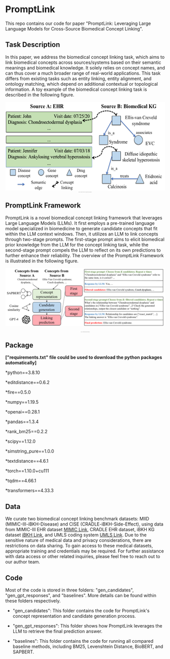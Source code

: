# PromptLink
This repo contains our code for paper "PromptLink: Leveraging Large Language Models for Cross-Source Biomedical Concept Linking".

## Task Description
In this paper, we address the biomedical concept linking task, which aims to link biomedical concepts across sources/systems based on their semantic meanings and biomedical knowledge. It solely relies on concept names, and can thus cover a much broader range of real-world applications. This task differs from existing tasks such as entity linking, entity alignment, and ontology matching, which depend on additional contextual or topological information. A toy example of the biomedical concept linking task is described in the following figure.

<div align="center">
    <img src="docs/figure1.png" alt="toy-example" width="570" height="280">
    <p style="font-size:1px">Figure 1: A toy example. Left: concepts in the EHR. Right: concepts in the biomedical KG.</p>
</div>

## PromptLink Framework
PromptLink is a novel biomedical concept linking framework that leverages Large Language Models (LLMs). It first employs a pre-trained language model specialized in biomedicine to generate candidate concepts that fit within the LLM context windows. Then, it utilizes an LLM to link concepts through two-stage prompts. The first-stage prompt aims to elicit biomedical prior knowledge from the LLM for the concept linking task, while the second-stage prompt compels the LLM to reflect on its own predictions to further enhance their reliability. The overview of the PromptLink Framework is illustrated in the following figure.

![model-framework](docs/figure2.png)
<div align="center">
    <p style="font-size:1px">Figure 2: Overview of our proposed PromptLink framework. </p>
</div>

## Package 
**["requirements.txt" file could be used to download the python packages automatically]**

*python==3.8.10

*editdistance==0.6.2

*fire==0.5.0

*numpy==1.19.5

*openai==0.28.1

*pandas==1.3.4

*rank_bm25==0.2.2

*scipy==1.12.0

*simstring_pure==1.0.0

*textdistance==4.6.1

*torch==1.10.0+cu111

*tqdm==4.66.1

*transformers==4.33.3

## Data
We curate two biomedical concept linking benchmark datasets: MIID (MIMIC-III-iBKH-Disease) and CISE (CRADLE-iBKH-Side-Effect), using data from MIMIC-III EHR dataset [MIMIC Link](https://physionet.org/content/mimiciii/1.4/), CRADLE EHR dataset, iBKH KG dataset [iBKH Link](https://github.com/wcm-wanglab/iBKH), and UMLS coding system [UMLS Link](https://www.nlm.nih.gov/research/umls/index.html). Due to the sensitive nature of medical data and privacy considerations, there are restrictions on data sharing. To gain access to these medical datasets, appropriate training and credentials may be required. For further assistance with data access or other related inquiries, please feel free to reach out to our author team.

## Code
Most of the code is stored in three folders: "gen_candidates", "gen_gpt_responses", and "baselines". More details can be found within these folders respectively.

* "gen_candidates": This folder contains the code for PromptLink's concept representation and candidate generation process.

* "gen_gpt_responses": This folder shows how PromptLink leverages the LLM to retrieve the final prediction answer. 

* "baselines": This folder contains the code for running all compared baseline methods, including BM25, Levenshtein Distance, BioBERT, and SAPBERT.



